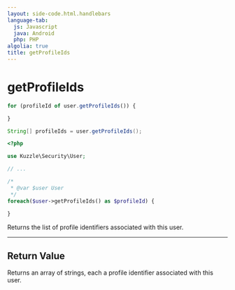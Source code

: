 ```yaml
---
layout: side-code.html.handlebars
language-tab:
  js: Javascript
  java: Android
  php: PHP
algolia: true
title: getProfileIds
---
```


# getProfileIds

```js
for (profileId of user.getProfileIds()) {

}
```

```java
String[] profileIds = user.getProfileIds();
```

```php
<?php

use Kuzzle\Security\User;

// ...

/*
 * @var $user User
 */
foreach($user->getProfileIds() as $profileId) {
  
}
```

Returns the list of profile identifiers associated with this user.

---

## Return Value

Returns an array of strings, each a profile identifier associated with this user.
